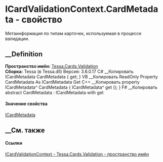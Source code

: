 # ICardValidationContext.CardMetadata - свойство
Метаинформация по типам карточек, используемая в процессе валидации.
##  __Definition
 **Пространство имён:** [Tessa.Cards.Validation](N_Tessa_Cards_Validation.htm)  
 **Сборка:** Tessa (в Tessa.dll) Версия: 3.6.0.17
C# __Копировать
    ICardMetadata CardMetadata { get; }
VB __Копировать
     ReadOnly Property CardMetadata As ICardMetadata
    	Get
C++ __Копировать
    property ICardMetadata^ CardMetadata {
    	ICardMetadata^ get ();
    }
F# __Копировать
     abstract CardMetadata : ICardMetadata with get
#### Значение свойства
[ICardMetadata](T_Tessa_Cards_ICardMetadata.htm)
##  __См. также
#### Ссылки
[ICardValidationContext -
](T_Tessa_Cards_Validation_ICardValidationContext.htm)
[Tessa.Cards.Validation - пространство имён](N_Tessa_Cards_Validation.htm)
